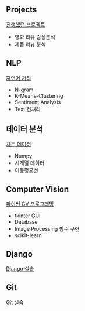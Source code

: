 ## Projects
[진행했던 프로젝트](https://github.com/HanGyeolN/DA-study/tree/master/NLP)
- 영화 리뷰 감성분석
- 제품 리뷰 분석

## NLP
[자연어 처리](https://github.com/HanGyeolN/NLP/tree/master/R)
- N-gram
- K-Means-Clustering
- Sentiment Analysis
- Text 전처리

## 데이터 분석
[차트 데이터](https://github.com/HanGyeolN/DA-study/tree/master/R%20-%20Finance%20Analysis)
- Numpy
- 시계열 데이터
- 이동평균선

## Computer Vision
[파이썬 CV 프로그래밍](https://github.com/HanGyeolN/DA-study/tree/master/Python)
- tkinter GUI
- Database
- Image Processing 함수 구현
- scikit-learn

## Django
[Django 실습](https://github.com/HanGyeolN/DA-study/tree/master/Django)

## Git
[Git 실습](https://github.com/HanGyeolN/DA-study/tree/master/git)
